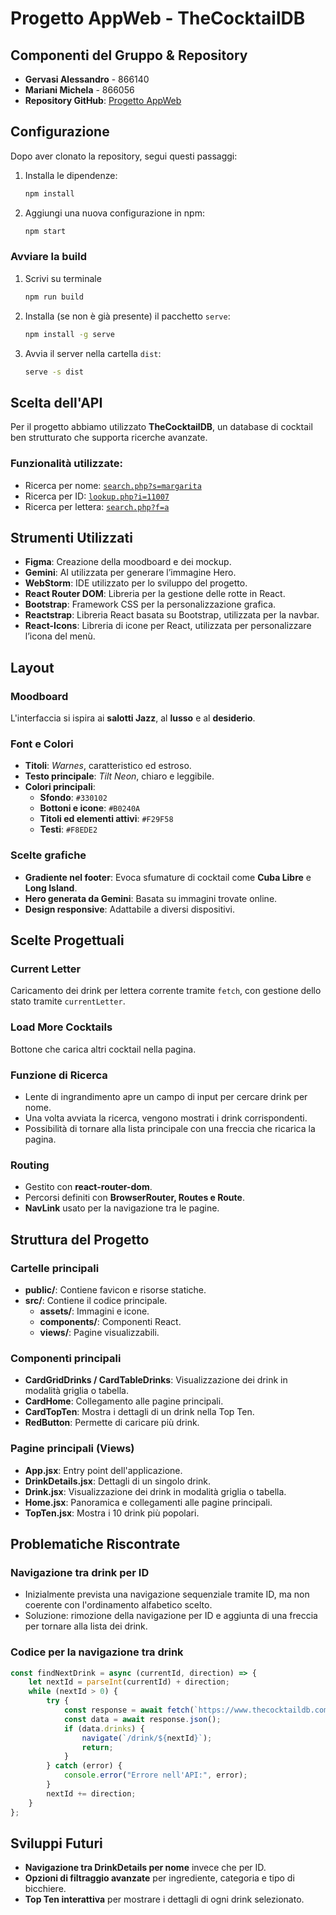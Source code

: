 # Progetto AppWeb - TheCocktailDB

## Componenti del Gruppo & Repository
- **Gervasi Alessandro** - 866140
- **Mariani Michela** - 866056
- **Repository GitHub**: [Progetto AppWeb](https://github.com/onlymiki/progetto_app_web/blob/main/)

## Configurazione
Dopo aver clonato la repository, segui questi passaggi:
1. Installa le dipendenze:
   ```sh
   npm install
   ```
2. Aggiungi una nuova configurazione in npm:
   ```sh
   npm start
   ```
### Avviare la build
1. Scrivi su terminale
     ```sh
   npm run build

2. Installa (se non è già presente) il pacchetto `serve`:
   ```sh
   npm install -g serve
3. Avvia il server nella cartella `dist`:
   ```sh
   serve -s dist

## Scelta dell'API
Per il progetto abbiamo utilizzato **TheCocktailDB**, un database di cocktail ben strutturato che supporta ricerche avanzate.

### Funzionalità utilizzate:
- Ricerca per nome: [`search.php?s=margarita`](http://www.thecocktaildb.com/api/json/v1/1/search.php?s=margarita)
- Ricerca per ID: [`lookup.php?i=11007`](http://www.thecocktaildb.com/api/json/v1/1/lookup.php?i=11007)
- Ricerca per lettera: [`search.php?f=a`](http://www.thecocktaildb.com/api/json/v1/1/search.php?f=a)

## Strumenti Utilizzati
- **Figma**: Creazione della moodboard e dei mockup.
- **Gemini**: AI utilizzata per generare l’immagine Hero.
- **WebStorm**: IDE utilizzato per lo sviluppo del progetto.
- **React Router DOM**: Libreria per la gestione delle rotte in React.
- **Bootstrap**: Framework CSS per la personalizzazione grafica.
- **Reactstrap**: Libreria React basata su Bootstrap, utilizzata per la navbar.
- **React-Icons**: Libreria di icone per React, utilizzata per personalizzare l’icona del menù.

## Layout
### Moodboard
L'interfaccia si ispira ai **salotti Jazz**, al **lusso** e al **desiderio**.

### Font e Colori
- **Titoli**: *Warnes*, caratteristico ed estroso.
- **Testo principale**: *Tilt Neon*, chiaro e leggibile.
- **Colori principali**:
    - **Sfondo**: `#330102`
    - **Bottoni e icone**: `#B0240A`
    - **Titoli ed elementi attivi**: `#F29F58`
    - **Testi**: `#F8EDE2`

### Scelte grafiche
- **Gradiente nel footer**: Evoca sfumature di cocktail come **Cuba Libre** e **Long Island**.
- **Hero generata da Gemini**: Basata su immagini trovate online.
- **Design responsive**: Adattabile a diversi dispositivi.

## Scelte Progettuali
### Current Letter
Caricamento dei drink per lettera corrente tramite `fetch`, con gestione dello stato tramite `currentLetter`.

### Load More Cocktails
Bottone che carica altri cocktail nella pagina.

### Funzione di Ricerca
- Lente di ingrandimento apre un campo di input per cercare drink per nome.
- Una volta avviata la ricerca, vengono mostrati i drink corrispondenti.
- Possibilità di tornare alla lista principale con una freccia che ricarica la pagina.

### Routing
- Gestito con **react-router-dom**.
- Percorsi definiti con **BrowserRouter, Routes e Route**.
- **NavLink** usato per la navigazione tra le pagine.

## Struttura del Progetto
### Cartelle principali
- **public/**: Contiene favicon e risorse statiche.
- **src/**: Contiene il codice principale.
    - **assets/**: Immagini e icone.
    - **components/**: Componenti React.
    - **views/**: Pagine visualizzabili.

### Componenti principali
- **CardGridDrinks / CardTableDrinks**: Visualizzazione dei drink in modalità griglia o tabella.
- **CardHome**: Collegamento alle pagine principali.
- **CardTopTen**: Mostra i dettagli di un drink nella Top Ten.
- **RedButton**: Permette di caricare più drink.

### Pagine principali (Views)
- **App.jsx**: Entry point dell'applicazione.
- **DrinkDetails.jsx**: Dettagli di un singolo drink.
- **Drink.jsx**: Visualizzazione dei drink in modalità griglia o tabella.
- **Home.jsx**: Panoramica e collegamenti alle pagine principali.
- **TopTen.jsx**: Mostra i 10 drink più popolari.

## Problematiche Riscontrate
### Navigazione tra drink per ID
- Inizialmente prevista una navigazione sequenziale tramite ID, ma non coerente con l'ordinamento alfabetico scelto.
- Soluzione: rimozione della navigazione per ID e aggiunta di una freccia per tornare alla lista dei drink.

### Codice per la navigazione tra drink
```javascript
const findNextDrink = async (currentId, direction) => {
    let nextId = parseInt(currentId) + direction;
    while (nextId > 0) {
        try {
            const response = await fetch(`https://www.thecocktaildb.com/api/json/v1/1/lookup.php?i=${nextId}`);
            const data = await response.json();
            if (data.drinks) {
                navigate(`/drink/${nextId}`);
                return;
            }
        } catch (error) {
            console.error("Errore nell'API:", error);
        }
        nextId += direction;
    }
};
```

## Sviluppi Futuri
- **Navigazione tra DrinkDetails per nome** invece che per ID.
- **Opzioni di filtraggio avanzate** per ingrediente, categoria e tipo di bicchiere.
- **Top Ten interattiva** per mostrare i dettagli di ogni drink selezionato.
